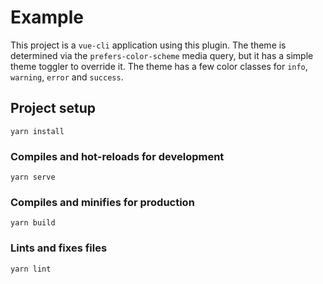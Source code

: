 # Example

This project is a `vue-cli` application using this plugin. The theme is determined via the `prefers-color-scheme` media query, but it has a simple theme toggler to override it.  The theme has a few color classes for `info`, `warning`, `error` and `success`.

## Project setup
```
yarn install
```

### Compiles and hot-reloads for development
```
yarn serve
```

### Compiles and minifies for production
```
yarn build
```

### Lints and fixes files
```
yarn lint
```
